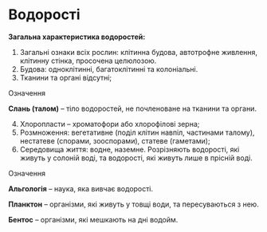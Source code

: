 # Водорості

**Загальна характеристика водоростей:**
<ol>
<li><span class="p1">Загальні ознаки всіх рослин:</span> клітинна будова, автотрофне живлення, клітинну стінка, просочена целюлозою.</li>
<li><span class="p1">Будова:</span> одноклітинні, багатоклітинні та колоніальні.</li>
<li>Тканини та органі відсутні;</li>
</ol>

<div class="eoz-wrap">
<span class="eoz">Означення</span>
<div class="eoz-text">
<p><b>Слань (талом)</b> – тіло водоростей, не почленоване на тканини та органи.
</div>
</div>

<ol start="4">
<li>Хлоропласти – хроматофори або хлорофілові зерна;</li>

<li><span class="p1">Розмноження:</span> вегетативне (поділ клітин навпіл, частинами талому), нестатеве (спорами, зооспорами), статеве (гаметами);</li>

<li><span class="p1">Середовища життя:</span> водне, наземне. Розрізняють водорості, які живуть у солоній воді, та водорості, які живуть лише в прісній воді.</li>
</ol>

<div class="eoz-wrap">
<span class="eoz">Означення</span>
<div class="eoz-text">
<p><b>Альгологiя</b> – наука, яка вивчає водоростi.</p>
<p><b>Планктон</b> – органiзми, якi живуть у товщi води, та пересуваються з нею.</p>
<b>Бентос</b> – органiзми, якi мешкають на днi водойм.
</div>
</div>